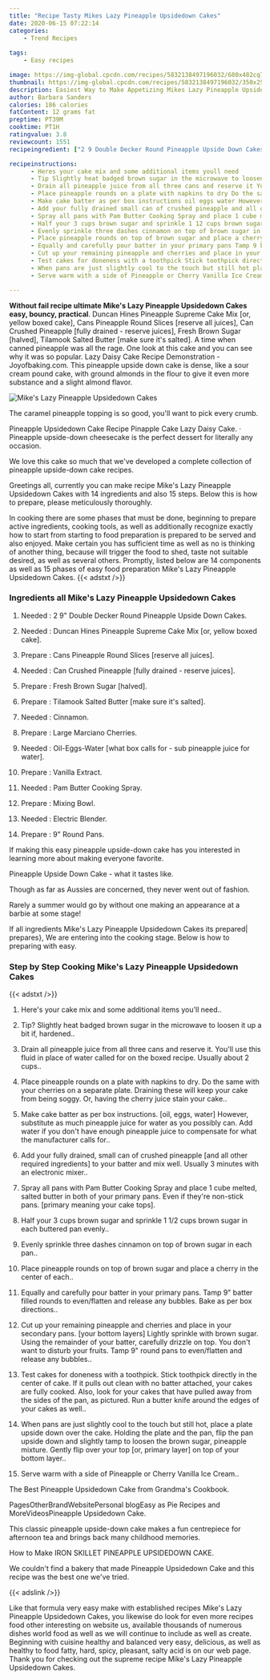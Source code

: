 ```yaml
---
title: "Recipe Tasty Mikes Lazy Pineapple Upsidedown Cakes"
date: 2020-06-15 07:22:14
categories:
    - Trend Recipes
    
tags:
    - Easy recipes

image: https://img-global.cpcdn.com/recipes/5832138497196032/680x482cq70/mikes-lazy-pineapple-upsidedown-cakes-recipe-main-photo.jpg
thumbnail: https://img-global.cpcdn.com/recipes/5832138497196032/350x250cq70/mikes-lazy-pineapple-upsidedown-cakes-recipe-main-photo.jpg
description: Easiest Way to Make Appetizing Mikes Lazy Pineapple Upsidedown Cakes with 14 ingredients and 15 stages of easy cooking.
author: Barbara Sanders
calories: 186 calories
fatContent: 12 grams fat
preptime: PT39M
cooktime: PT1H
ratingvalue: 3.8
reviewcount: 1551
recipeingredient: ["2 9 Double Decker Round Pineapple Upside Down Cakes", "Duncan Hines Pineapple Supreme Cake Mix or yellow boxed cake", "Cans Pineapple Round Slices reserve all juices", "Can Crushed Pineapple fully drained  reserve juices", "Fresh Brown Sugar halved", "Tilamook Salted Butter make sure its salted", "Cinnamon", "Large Marciano Cherries", "OilEggsWater what box calls for  sub pineapple juice for water", "Vanilla Extract", "Pam Butter Cooking Spray", "Mixing Bowl", "Electric Blender", "9 Round Pans"]

recipeinstructions: 
      - Heres your cake mix and some additional items youll need 
      - Tip Slightly heat badged brown sugar in the microwave to loosen it up a bit if hardened 
      - Drain all pineapple juice from all three cans and reserve it Youll use this fluid in place of water called for on the boxed recipe Usually about 2 cups 
      - Place pineapple rounds on a plate with napkins to dry Do the same with your cherries on a separate plate Draining these will keep your cake from being soggy Or having the cherry juice stain your cake 
      - Make cake batter as per box instructions oil eggs water However substitute as much pineapple juice for water as you possibly can Add water if you dont have enough pineapple juice  to compensate for what the manufacturer calls for 
      - Add your fully drained small can of crushed pineapple and all other required ingredients to your batter and mix well Usually 3 minutes with an electronic mixer 
      - Spray all pans with Pam Butter Cooking Spray and place 1 cube melted salted butter in both of your primary pans Even if theyre nonstick pans primary meaning your cake tops 
      - Half your 3 cups brown sugar and sprinkle 1 12 cups brown sugar in each buttered pan evenly 
      - Evenly sprinkle three dashes cinnamon on top of brown sugar in each pan 
      - Place pineapple rounds on top of brown sugar and place a cherry in the center of each 
      - Equally and carefully pour batter in your primary pans Tamp 9 batter filled rounds to evenflatten and release any bubbles Bake as per box directions 
      - Cut up your remaining pineapple and cherries and place in your secondary pans your bottom layers Lightly sprinkle with brown sugar Using the remainder of your batter carefully drizzle on top You dont want to disturb your fruits Tamp 9 round pans to evenflatten and release any bubbles 
      - Test cakes for doneness with a toothpick Stick toothpick directly in the center of cake If it pulls out clean with no batter attached your cakes are fully cooked Also look for your cakes that have pulled away from the sides of the pan as pictured Run a butter knife around the edges of your cakes as well 
      - When pans are just slightly cool to the touch but still hot place a plate upside down over the cake Holding the plate and the pan flip the pan upside down and slightly tamp to loosen the brown sugar pineapple mixture Gently flip over your top or primary layer on top of your bottom layer 
      - Serve warm with a side of Pineapple or Cherry Vanilla Ice Cream

---
```




**Without fail recipe ultimate Mike&#39;s Lazy Pineapple Upsidedown Cakes easy, bouncy, practical**. Duncan Hines Pineapple Supreme Cake Mix [or, yellow boxed cake], Cans Pineapple Round Slices [reserve all juices], Can Crushed Pineapple [fully drained - reserve juices], Fresh Brown Sugar [halved], Tilamook Salted Butter [make sure it&#39;s salted]. A time when canned pineapple was all the rage. One look at this cake and you can see why it was so popular. Lazy Daisy Cake Recipe Demonstration - Joyofbaking.com. This pineapple upside down cake is dense, like a sour cream pound cake, with ground almonds in the flour to give it even more substance and a slight almond flavor.


![Mike&#39;s Lazy Pineapple Upsidedown Cakes](https://img-global.cpcdn.com/recipes/5832138497196032/680x482cq70/mikes-lazy-pineapple-upsidedown-cakes-recipe-main-photo.jpg "Mike&#39;s Lazy Pineapple Upsidedown Cakes")



The caramel pineapple topping is so good, you&#39;ll want to pick every crumb.

Pineapple Upsidedown Cake Recipe Pinapple Cake Lazy Daisy Cake. · Pineapple upside-down cheesecake is the perfect dessert for literally any occasion.

We love this cake so much that we&#39;ve developed a complete collection of pineapple upside-down cake recipes.


Greetings all, currently you can make recipe Mike&#39;s Lazy Pineapple Upsidedown Cakes with 14 ingredients and also 15 steps. Below this is how to prepare, please meticulously thoroughly.

In cooking there are some phases that must be done, beginning to prepare active ingredients, cooking tools, as well as additionally recognize exactly how to start from starting to food preparation is prepared to be served and also enjoyed. Make certain you has sufficient time as well as no is thinking of another thing, because will trigger the food to shed, taste not suitable desired, as well as several others. Promptly, listed below are 14 components as well as 15 phases of easy food preparation Mike&#39;s Lazy Pineapple Upsidedown Cakes.
{{< adstxt />}}

### Ingredients all Mike&#39;s Lazy Pineapple Upsidedown Cakes


1. Needed  : 2 9&#34; Double Decker Round Pineapple Upside Down Cakes.

1. Needed  : Duncan Hines Pineapple Supreme Cake Mix [or, yellow boxed cake].

1. Prepare  : Cans Pineapple Round Slices [reserve all juices].

1. Needed  : Can Crushed Pineapple [fully drained - reserve juices].

1. Prepare  : Fresh Brown Sugar [halved].

1. Prepare  : Tilamook Salted Butter [make sure it&#39;s salted].

1. Needed  : Cinnamon.

1. Prepare  : Large Marciano Cherries.

1. Needed  : Oil-Eggs-Water [what box calls for - sub pineapple juice for water].

1. Prepare  : Vanilla Extract.

1. Needed  : Pam Butter Cooking Spray.

1. Prepare  : Mixing Bowl.

1. Needed  : Electric Blender.

1. Prepare  : 9&#34; Round Pans.


If making this easy pineapple upside-down cake has you interested in learning more about making everyone favorite.

Pineapple Upside Down Cake - what it tastes like.

Though as far as Aussies are concerned, they never went out of fashion.

Rarely a summer would go by without one making an appearance at a barbie at some stage!


If all ingredients Mike&#39;s Lazy Pineapple Upsidedown Cakes its prepared| prepares}, We are entering into the cooking stage. Below is how to preparing with easy.

### Step by Step Cooking Mike&#39;s Lazy Pineapple Upsidedown Cakes

{{< adstxt />}}


1. Here&#39;s your cake mix and some additional items you&#39;ll need..



1. Tip? Slightly heat badged brown sugar in the microwave to loosen it up a bit if, hardened..



1. Drain all pineapple juice from all three cans and reserve it. You&#39;ll use this fluid in place of water called for on the boxed recipe. Usually about 2 cups..



1. Place pineapple rounds on a plate with napkins to dry. Do the same with your cherries on a separate plate. Draining these will keep your cake from being soggy. Or, having the cherry juice stain your cake..



1. Make cake batter as per box instructions. [oil, eggs, water] However, substitute as much pineapple juice for water as you possibly can. Add water if you don&#39;t have enough pineapple juice  to compensate for what the manufacturer calls for..



1. Add your fully drained, small can of crushed pineapple [and all other required ingredients] to your batter and mix well. Usually 3 minutes with an electronic mixer..



1. Spray all pans with Pam Butter Cooking Spray and place 1 cube melted, salted butter in both of your primary pans. Even if they&#39;re non-stick pans. [primary meaning your cake tops].



1. Half your 3 cups brown sugar and sprinkle 1 1/2 cups brown sugar in each buttered pan evenly..



1. Evenly sprinkle three dashes cinnamon on top of brown sugar in each pan..



1. Place pineapple rounds on top of brown sugar and place a cherry in the center of each..



1. Equally and carefully pour batter in your primary pans. Tamp 9&#34; batter filled rounds to even/flatten and release any bubbles. Bake as per box directions..



1. Cut up your remaining pineapple and cherries and place in your secondary pans. [your bottom layers] Lightly sprinkle with brown sugar. Using the remainder of your batter, carefully drizzle on top. You don&#39;t want to disturb your fruits. Tamp 9&#34; round pans to even/flatten and release any bubbles..



1. Test cakes for doneness with a toothpick. Stick toothpick directly in the center of cake. If it pulls out clean with no batter attached, your cakes are fully cooked. Also, look for your cakes that have pulled away from the sides of the pan, as pictured. Run a butter knife around the edges of your cakes as well..



1. When pans are just slightly cool to the touch but still hot, place a plate upside down over the cake. Holding the plate and the pan, flip the pan upside down and slightly tamp to loosen the brown sugar, pineapple mixture. Gently flip over your top [or, primary layer] on top of your bottom layer..



1. Serve warm with a side of Pineapple or Cherry Vanilla Ice Cream..




The Best Pineapple Upsidedown Cake from Grandma&#39;s Cookbook.

PagesOtherBrandWebsitePersonal blogEasy as Pie Recipes and MoreVideosPineapple Upsidedown Cake.

This classic pineapple upside-down cake makes a fun centrepiece for afternoon tea and brings back many childhood memories.

How to Make IRON SKILLET PINEAPPLE UPSIDEDOWN CAKE.

We couldn&#39;t find a bakery that made Pineapple Upsidedown Cake and this recipe was the best one we&#39;ve tried.


{{< adslink />}}

Like that formula very easy make with established recipes Mike&#39;s Lazy Pineapple Upsidedown Cakes, you likewise do look for even more recipes food other interesting on website us, available thousands of numerous dishes world food as well as we will continue to include as well as create. Beginning with cuisine healthy and balanced very easy, delicious, as well as healthy to food fatty, hard, spicy, pleasant, salty acid is on our web page. Thank you for checking out the supreme recipe Mike&#39;s Lazy Pineapple Upsidedown Cakes.

